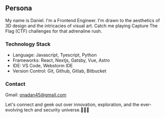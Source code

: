 ## Persona
My name is Daniel. I'm a Frontend Engineer.
I'm drawn to the aesthetics of 3D design and the intricacies of visual art.
Catch me playing Capture The Flag (CTF) challenges for that adrenaline rush. 

### Technology Stack
- Language: Javascript, Tyescript, Python
- Frameworks: React, Nextjs, Gatsby, Vue, Astro
- IDE: VS Code, Webstorm IDE
- Version Control: Git, Github, Gitlab, Bitbucket 

### Contact
Gmail: <a href="mailto:onadan45@gmail.com"> onadan45@gmail.com </a>

Let's connect and geek out over innovation, exploration, and the ever-evolving tech and security universe.🚀🚀🚀
